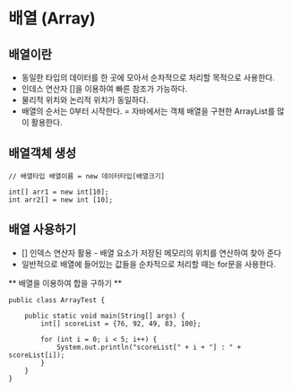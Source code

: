 # 배열 (Array)



## 배열이란

- 동일한 타입의 데이터를 한 곳에 모아서 순차적으로 처리할 목적으로 사용한다.
- 인데스 연산자 []을 이용하여 빠른 참조가 가능하다.
- 물리적 위치와 논리적 위치가 동일하다.
- 배열의 순서는 0부터 시작한다.
= 자바에서는 객체 배열을 구현한 ArrayList를 많이 활용한다.

## 배열객체 생성

```
// 배열타입 배열이름 = new 데이터타입[배열크기]

int[] arr1 = new int[10];
int arr2[] = new int [10];
```

## 배열 사용하기


- [] 인덱스 연산자 활용 - 배열 요소가 저장된 메모리의 위치를 연산하여 찾아 준다
- 일반적으로 배열에 들어있는 값들을 순차적으로 처리할 때는 for문을 사용한다. 

** 배열을 이용하여 합을 구하기 **

```
public class ArrayTest {

	public static void main(String[] args) {
		int[] scoreList = {76, 92, 49, 83, 100};

		for (int i = 0; i < 5; i++) {
			System.out.println("scoreList[" + i + "] : " + scoreList[i]);
		}
	}
}

```